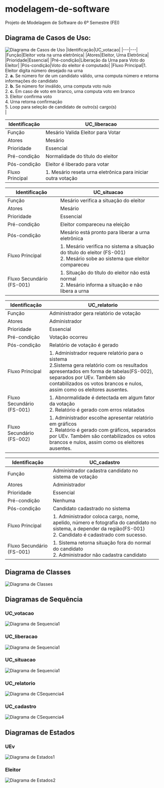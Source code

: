 # modelagem-de-software
Projeto de Modelagem de Software do 6º Semestre (FEI)

## Diagrama de Casos de Uso:
![Diagrama de Casos de Uso](./resources/img/diagrama.png)
|Identificação|UC_votacao|
|---|---|
|Função|Eleitor vota na urna eletrônica|
|Atores|Eleitor, Urna Eletrônica|
|Prioridade|Essencial|
|Pré-condição|Liberação da Urna para Voto do Eleitor|
|Pós-condição|Voto do eleitor é computado|
|Fluxo Principal|1. Eleitor digita número desejado na urna<br>2. <b>a.</b> Se número for de um candidato válido, urna computa número e retorna informações do candidato<br>2. <b>b.</b> Se número for inválido, urna computa voto nulo<br>2. <b>c.</b> Em caso de voto em branco, urna computa voto em branco<br>3. Eleitor confirma voto<br>4. Urna retorna confirmação<br>5. Loop para seleção de candidato de outro(s) cargo(s)<br>|

|Identificação|UC_liberacao|
|---|---|
|Função|Mesário Valida Eleitor para Votar|
|Atores|Mesário|
|Prioridade|Essencial|
|Pré-condição|Normalidade do título do eleitor|
|Pós-condição|Eleitor é liberado para votar|
|Fluxo Principal|1. Mesário reseta urna eletrônica para iniciar outra votação|

|Identificação|UC_situacao|
|---|---|
|Função|Mesário verifica a situação do eleitor|
|Atores|Mesário|
|Prioridade|Essencial|
|Pré-condição|Eleitor compareceu na eleição|
|Pós-condição|Mesário está pronto para liberar a urna eletrônica|
|Fluxo Principal|1. Mesário verifica no sistema a situação do título do eleitor (FS-001)<br>2. Mesário sobe ao sistema que eleitor compareceu|
|Fluxo Secundário (FS-001)|1. Situação do título do eleitor não está normal<br>2. Mesário informa a situação e não libera a urna|

|Identificação|UC_relatorio|
|---|---|
|Função|Administrador gera relatório de votação|
|Atores|Administrador|
|Prioridade|Essencial|
|Pré-condição|Votação ocorreu|
|Pós-condição|Relatório de votação é gerado|
|Fluxo Principal|1. Administrador requere relatório para o sistema<br>2.Sistema gera relatório com os resultados apresentados em forma de tabelas(FS-002), separados por UEv. Também são contabilizados os votos brancos e nulos, assim como os eleitores ausentes.|
|Fluxo Secundário (FS-001)|1. Abnormalidade é detectada em algum fator da votação<br>2. Relatório é gerado com erros relatados|
|Fluxo Secundário (FS-002)|1. Administrador escolhe apresentar relatório em gráficos<br>2. Relatório é gerado com gráficos, separados por UEv. Também são contabilizados os votos brancos e nulos, assim como os eleitores ausentes.|


|Identificação|UC_cadastro|
|---|---|
|Função|Administrador cadastra candidato no sistema de votação|
|Atores|Administrador|
|Prioridade|Essencial|
|Pré-condição|Nenhuma|
|Pós-condição|Candidato cadastrado no sistema|
|Fluxo Principal|1. Administrador coloca cargo, nome, apelido, número e fotografia do candidato no sistema, a depender da região(FS-001)<br>2. Candidato é cadastrado com sucesso.|
|Fluxo Secundário (FS-001)|1. Sistema retorna situação fora do normal do candidato<br>2. Administrador não cadastra candidato|

## Diagrama de Classes
![Diagrama de Classes](./resources/img/DiagramaClasses.png)

## Diagramas de Sequência
### UC_votacao
![Diagrama de Sequencia1](./resources/img/diagrama_sequencia_votacao.png)
### UC_liberacao
![Diagrama de Sequencia1](./resources/img/diagrama_sequencia_liberacao.png)
### UC_situacao
![Diagrama de Sequencia1](./resources/img/diagrama_sequencia_situacao.png)
### UC_relatorio
![Diagrama de CSequencia4](./resources/img/diagrama_sequencia_relatorio.png)
### UC_cadastro
![Diagrama de CSequencia4](./resources/img/diagrama_sequencia_cadastro.png)

## Diagramas de Estados
### UEv
![Diagrama de Estados1](./resources/img/DiagramaDeEstadosUrna.png)
### Eleitor
![Diagrama de Estados2](./resources/img/DiagramaEstEleitor.png)
